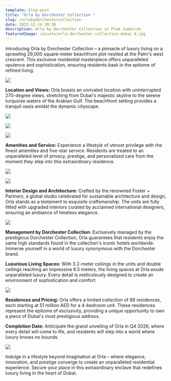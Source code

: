 ```yaml
---
template: blog-post
title: "Orla by Dorchester Collection "
slug: /orlabydorchestercollection
date: 2023-12-14 20:38
description: Orla by Dorchester Collection in Plam Jumeirah
featuredImage: /assets/orla-dorchester-collection-dubai-4.jpg
---
```

<!--StartFragment-->

Introducing Orla by Dorchester Collection – a pinnacle of luxury living on a sprawling 29,000 square-meter beachfront plot nestled at the Palm's west crescent. This exclusive residential masterpiece offers unparalleled opulence and sophistication, ensuring residents bask in the epitome of refined living.

![](/assets/orla-dorchester-collection-dubai-8.jpg)

**Location and Views:** Orla boasts an unrivaled location with uninterrupted 270-degree views, stretching from Dubai's majestic skyline to the serene turquoise waters of the Arabian Gulf. The beachfront setting provides a tranquil oasis amidst the dynamic cityscape.

![](/assets/orla-dorchester-collection-dubai-11.jpg)

![](/assets/orla-dorchester-collection-dubai-9.jpg)

![](/assets/orla-dorchester-collection-dubai-7.jpg)

**Amenities and Service:** Experience a lifestyle of utmost privilege with the finest amenities and five-star service. Residents are treated to an unparalleled level of privacy, prestige, and personalized care from the moment they step into this extraordinary residence.

![](/assets/swimming-pool-2.jpg)

![](/assets/bowling-alley.jpg)

**Interior Design and Architecture:** Crafted by the renowned Foster + Partners, a global studio celebrated for sustainable architecture and design, Orla stands as a testament to exquisite craftsmanship. The units are fully fitted with upgraded interiors curated by acclaimed international designers, ensuring an ambiance of timeless elegance.

![](/assets/orla-dorchester-collection-dubai-15.jpg)

**Management by Dorchester Collection:** Exclusively managed by the prestigious Dorchester Collection, Orla guarantees that residents enjoy the same high standards found in the collection's iconic hotels worldwide. Immerse yourself in a world of luxury synonymous with the Dorchester brand.

**Luxurious Living Spaces:** With 3.2-meter ceilings in the units and double ceilings reaching an impressive 6.5 meters, the living spaces at Orla exude unparalleled luxury. Every detail is meticulously designed to create an environment of sophistication and comfort.

![](/assets/orla-dorchester-collection-dubai-3.jpg)

**Residences and Pricing:** Orla offers a limited collection of 89 residences, each starting at 51 million AED for a 4-bedroom unit. These residences represent the epitome of exclusivity, providing a unique opportunity to own a piece of Dubai's most prestigious address.

**Completion Date:** Anticipate the grand unveiling of Orla in Q4 2026, where every detail will come to life, and residents will step into a world where luxury knows no bounds.

![](/assets/orla-dorchester-collection-dubai-13.jpg)

Indulge in a lifestyle beyond imagination at Orla – where elegance, innovation, and prestige converge to create an unparalleled residential experience. Secure your place in this extraordinary enclave that redefines luxury living in the heart of Dubai.

<!--EndFragment-->